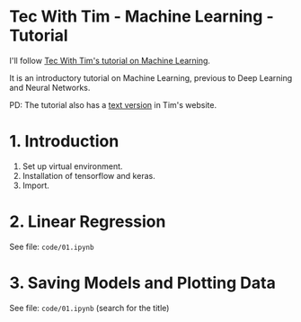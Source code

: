 # Tec With Tim - Machine Learning - Tutorial

I'll follow [Tec With Tim's tutorial on Machine Learning][1].

It is an introductory tutorial on Machine Learning, previous to Deep Learning
and Neural Networks.

PD: The tutorial also has a [text version][2] in Tim's website.

[1]: https://youtube.com/playlist?list=PLzMcBGfZo4-mP7qA9cagf68V06sko5otr
[2]: https://www.techwithtim.net/tutorials/machine-learning-python/linear-regression/
# 1. Introduction

1. Set up virtual environment.
2. Installation of tensorflow and keras.
3. Import.

# 2. Linear Regression

See file: `code/01.ipynb`

# 3. Saving Models and Plotting Data

See file: `code/01.ipynb` (search for the title)